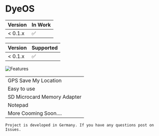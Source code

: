 # DyeOS

| Version | In Work            |
| ------- | ------------------ |
| < 0.1.x | :white_check_mark: |

| Version  | Supported |
| ------------- | ------------- |
| < 0.1.x  | :white_check_mark: |

![Features](https://s12.directupload.net/images/200907/9m8qldwi.png)

|   | 
| ------------- | 
| GPS Save My Location  | 
| Easy to use  | 
| SD Microcard Memory Adapter  | 
| Notepad  | 
| More Cooming Soon.... | 



```
Project is developed in Germany. If you have any questions post on Issues.
```

